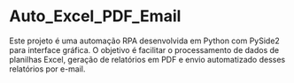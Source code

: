 # Auto_Excel_PDF_Email
Este projeto é uma automação RPA desenvolvida em Python com PySide2 para interface gráfica. O objetivo é facilitar o processamento de dados de planilhas Excel, geração de relatórios em PDF e envio automatizado desses relatórios por e-mail.
